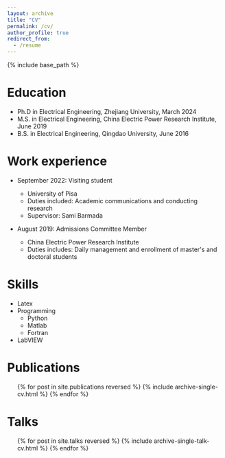 ```yaml
---
layout: archive
title: "CV"
permalink: /cv/
author_profile: true
redirect_from:
  - /resume
---
```


{% include base_path %}

Education
======
* Ph.D in Electrical Engineering, Zhejiang University, March 2024
* M.S. in Electrical Engineering, China Electric Power Research Institute, June 2019
* B.S. in Electrical Engineering, Qingdao University, June 2016

Work experience
======
* September 2022: Visiting student
  * University of Pisa
  * Duties included: Academic communications and conducting research
  * Supervisor: Sami Barmada
 
* August 2019: Admissions Committee Member
  * China Electric Power Research Institute
  * Duties includes: Daily management and enrollment of master's and doctoral students

Skills
======
* Latex
* Programming
  * Python
  * Matlab
  * Fortran
* LabVIEW

Publications
======
  <ul>{% for post in site.publications reversed %}
    {% include archive-single-cv.html %}
  {% endfor %}</ul>
  
Talks
======
  <ul>{% for post in site.talks reversed %}
    {% include archive-single-talk-cv.html  %}
  {% endfor %}</ul>
  

